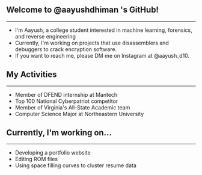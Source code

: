 ## Welcome to @aayushdhiman 's GitHub!

 ---

 - I'm Aayush, a college student interested in machine learning, forensics, and reverse engineering
 - Currently, I'm working on projects that use disassemblers and debuggers to crack encryption software.
 - If you want to reach me, please DM me on Instagram at @aayush_d10.

## My Activities

---

- Member of DFEND internship at Mantech
- Top 100 National Cyberpatriot competitor
- Member of Virginia's All-State Academic team
- Computer Science Major at Northeastern University

## Currently, I'm working on...

---

- Developing a portfolio website
- Editing ROM files
- Using space filling curves to cluster resume data
